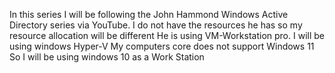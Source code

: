 In this series I will be following the John Hammond Windows Active Directory series via YouTube.
I do not have the resources he has so my resource allocation will be different
He is using VM-Workstation pro. I will be using windows Hyper-V
My computers core does not support Windows 11 So I will be using windows 10 as a Work Station

